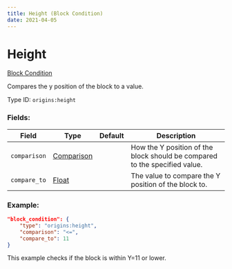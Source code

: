 ```yaml
---
title: Height (Block Condition)
date: 2021-04-05
---
```


# Height

[Block Condition](../block_conditions.md)

Compares the y position of the block to a value.

Type ID: `origins:height`

### Fields:

Field  | Type | Default | Description
-------|------|---------|-------------
`comparison` | [Comparison](../data_types/comparison.md) | | How the Y position of the block should be compared to the specified value.
`compare_to` | [Float](../data_types/float.md) | | The value to compare the Y position of the block to.

### Example:
```json
"block_condition": {
    "type": "origins:height",
    "comparison": "<=",
    "compare_to": 11
}
```
This example checks if the block is within Y=11 or lower.